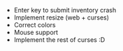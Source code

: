 * Enter key to submit inventory crash
* Implement resize (web + curses)
* Correct colors
* Mouse support
* Implement the rest of curses :D
